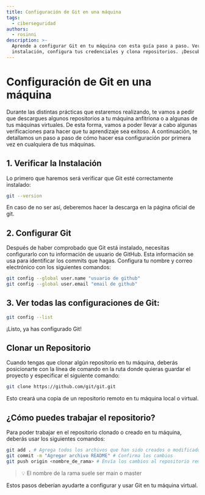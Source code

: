 ```yaml
---
title: Configuración de Git en una máquina
tags:
  - ciberseguridad
authors:
  - rosinni
description: >-
  Aprende a configurar Git en tu máquina con esta guía paso a paso. Verifica la
  instalación, configura tus credenciales y clona repositorios. ¡Descubre cómo!
---
```

# Configuración de Git en una máquina

Durante las distintas prácticas que estaremos realizando, te vamos a pedir que descargues algunos repositorios a tu máquina anfitriona o a algunas de tus máquinas virtuales. De esta forma, vamos a poder llevar a cabo algunas verificaciones para hacer que tu aprendizaje sea exitoso. A continuación, te detallamos un paso a paso de cómo hacer esa configuración por primera vez en cualquiera de tus máquinas.

## 1. Verificar la Instalación
Lo primero que haremos será verificar que Git esté correctamente instalado:

```bash
git --version
```

En caso de no ser así, deberemos hacer la descarga en la página oficial de git.

## 2. Configurar Git

Después de haber comprobado que Git está instalado, necesitas configurarlo con tu información de usuario de GitHub. Esta información se usa para identificar los commits que hagas. Configura tu nombre y correo electrónico con los siguientes comandos:

```bash
git config --global user.name "usuario de github"
git config --global user.email "email de github"
```

## 3. Ver todas las configuraciones de Git:

```bash
git config --list
```

¡Listo, ya has configurado Git!

## Clonar un Repositorio

Cuando tengas que clonar algún repositorio en tu máquina, deberás posicionarte con la línea de comando en la ruta donde quieras guardar el proyecto y especificar el siguiente comando:

```bash
git clone https://github.com/git/git.git
```

Esto creará una copia de un repositorio remoto en tu máquina local o virtual.

## ¿Cómo puedes trabajar el repositorio?
Para poder trabajar en el repositorio clonado o creado en tu máquina, deberás usar los siguientes comandos:

```bash
git add . # Agrega todos los archivos que han sido creados o modificados
git commit -m "Agregar archivo README" # Confirma los cambios
git push origin <nombre_de_rama> # Envía los cambios al repositorio remoto en GitHub
```

> 💡 El nombre de la rama suele ser main o master

Estos pasos deberían ayudarte a configurar y usar Git en tu máquina virtual.